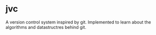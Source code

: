 # jvc
A version control system inspired by git. Implemented to learn about the algorithms and datastructres behind git.
